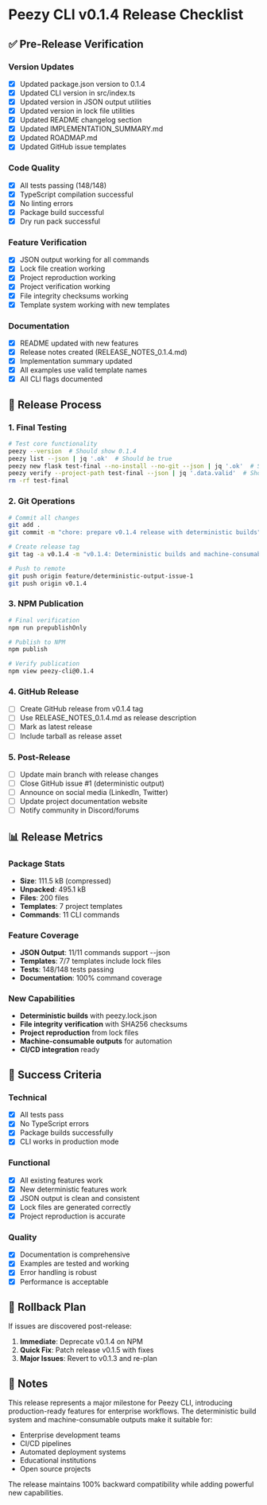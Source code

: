 # Peezy CLI v0.1.4 Release Checklist

## ✅ Pre-Release Verification

### Version Updates

- [x] Updated package.json version to 0.1.4
- [x] Updated CLI version in src/index.ts
- [x] Updated version in JSON output utilities
- [x] Updated version in lock file utilities
- [x] Updated README changelog section
- [x] Updated IMPLEMENTATION_SUMMARY.md
- [x] Updated ROADMAP.md
- [x] Updated GitHub issue templates

### Code Quality

- [x] All tests passing (148/148)
- [x] TypeScript compilation successful
- [x] No linting errors
- [x] Package build successful
- [x] Dry run pack successful

### Feature Verification

- [x] JSON output working for all commands
- [x] Lock file creation working
- [x] Project reproduction working
- [x] Project verification working
- [x] File integrity checksums working
- [x] Template system working with new templates

### Documentation

- [x] README updated with new features
- [x] Release notes created (RELEASE_NOTES_0.1.4.md)
- [x] Implementation summary updated
- [x] All examples use valid template names
- [x] All CLI flags documented

## 🚀 Release Process

### 1. Final Testing

```bash
# Test core functionality
peezy --version  # Should show 0.1.4
peezy list --json | jq '.ok'  # Should be true
peezy new flask test-final --no-install --no-git --json | jq '.ok'  # Should be true
peezy verify --project-path test-final --json | jq '.data.valid'  # Should be true
rm -rf test-final
```

### 2. Git Operations

```bash
# Commit all changes
git add .
git commit -m "chore: prepare v0.1.4 release with deterministic builds"

# Create release tag
git tag -a v0.1.4 -m "v0.1.4: Deterministic builds and machine-consumable outputs"

# Push to remote
git push origin feature/deterministic-output-issue-1
git push origin v0.1.4
```

### 3. NPM Publication

```bash
# Final verification
npm run prepublishOnly

# Publish to NPM
npm publish

# Verify publication
npm view peezy-cli@0.1.4
```

### 4. GitHub Release

- [ ] Create GitHub release from v0.1.4 tag
- [ ] Use RELEASE_NOTES_0.1.4.md as release description
- [ ] Mark as latest release
- [ ] Include tarball as release asset

### 5. Post-Release

- [ ] Update main branch with release changes
- [ ] Close GitHub issue #1 (deterministic output)
- [ ] Announce on social media (LinkedIn, Twitter)
- [ ] Update project documentation website
- [ ] Notify community in Discord/forums

## 📊 Release Metrics

### Package Stats

- **Size**: 111.5 kB (compressed)
- **Unpacked**: 495.1 kB
- **Files**: 200 files
- **Templates**: 7 project templates
- **Commands**: 11 CLI commands

### Feature Coverage

- **JSON Output**: 11/11 commands support --json
- **Templates**: 7/7 templates include lock files
- **Tests**: 148/148 tests passing
- **Documentation**: 100% command coverage

### New Capabilities

- **Deterministic builds** with peezy.lock.json
- **File integrity verification** with SHA256 checksums
- **Project reproduction** from lock files
- **Machine-consumable outputs** for automation
- **CI/CD integration** ready

## 🎯 Success Criteria

### Technical

- [x] All tests pass
- [x] No TypeScript errors
- [x] Package builds successfully
- [x] CLI works in production mode

### Functional

- [x] All existing features work
- [x] New deterministic features work
- [x] JSON output is clean and consistent
- [x] Lock files are generated correctly
- [x] Project reproduction is accurate

### Quality

- [x] Documentation is comprehensive
- [x] Examples are tested and working
- [x] Error handling is robust
- [x] Performance is acceptable

## 🚨 Rollback Plan

If issues are discovered post-release:

1. **Immediate**: Deprecate v0.1.4 on NPM
2. **Quick Fix**: Patch release v0.1.5 with fixes
3. **Major Issues**: Revert to v0.1.3 and re-plan

## 📝 Notes

This release represents a major milestone for Peezy CLI, introducing production-ready features for enterprise workflows. The deterministic build system and machine-consumable outputs make it suitable for:

- Enterprise development teams
- CI/CD pipelines
- Automated deployment systems
- Educational institutions
- Open source projects

The release maintains 100% backward compatibility while adding powerful new capabilities.
